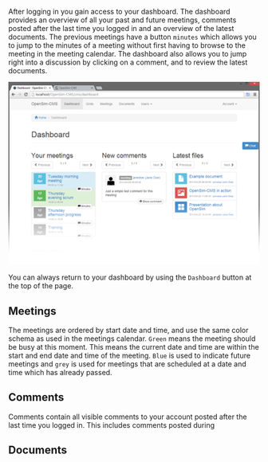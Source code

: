 After logging in you gain access to your dashboard. The dashboard provides an overview of all your past and future meetings, comments posted after the last time you logged in and an overview of the latest documents. The previous meetings have a button `minutes` which allows you to jump to the minutes of a meeting without first having to browse to the meeting in the meeting calendar. The dashboard also allows you to jump right into a discussion by clicking on a comment, and to review the latest documents.

![Dashboard](../img/dashboard.png "Dashboard in the CMS")

You can always return to your dashboard by using the `Dashboard` button at the top of the page.

## Meetings
The meetings are ordered by start date and time, and use the same color schema as used in the meetings calendar. `Green` means the meeting should be busy at this moment. This means the current date and time are within the start and end date and time of the meeting. `Blue` is used to indicate future meetings and `grey` is used for meetings that are scheduled at a date and time which has already passed.

## Comments
Comments contain all visible comments to your account posted after the last time you logged in. This includes comments posted during

## Documents
